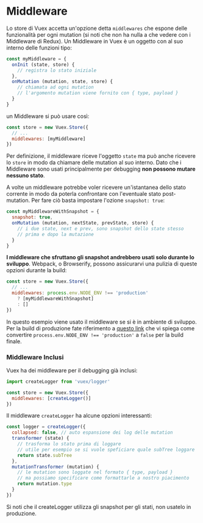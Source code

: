 # Middleware

Lo store di Vuex accetta un'opzione detta `middlewares` che espone delle funzionalità per ogni mutation (si noti che non ha nulla a che vedere con i Middleware di Redux). Un Middleware in Vuex è un oggetto con al suo interno delle funzioni tipo:

``` js
const myMiddleware = {
  onInit (state, store) {
    // registra lo stato iniziale
  },
  onMutation (mutation, state, store) {
    // chiamata ad ogni mutation
    // l'argomento mutation viene fornito con { type, payload }
  }
}
```

un Middleware si può usare così:

``` js
const store = new Vuex.Store({
  // ...
  middlewares: [myMiddleware]
})
```

Per definizione, il middleware riceve l'oggetto `state` ma può anche ricevere lo `store` in modo da chiamare delle mutation al suo interno. Dato che i Middleware sono usati principalmente per debugging **non possono mutare nessuno stato**.

A volte un middleware potrebbe voler ricevere un'istantanea dello stato corrente in modo da poterla confrontare con l'eventuale stato post-mutation. Per fare ciò basta impostare l'ozione `snapshot: true`:

``` js
const myMiddlewareWithSnapshot = {
  snapshot: true,
  onMutation (mutation, nextState, prevState, store) {
    // i due state, next e prev, sono snapshot dello state stesso
    // prima e dopo la mutazione
  }
}
```

**I middleware che sfruttano gli snapshot andrebbero usati solo durante lo sviluppo**. Webpack, o Browserify, possono assicurarvi una pulizia di queste opzioni durante la build:

``` js
const store = new Vuex.Store({
  // ...
  middlewares: process.env.NODE_ENV !== 'production'
    ? [myMiddlewareWithSnapshot]
    : []
})
```

In questo esempio viene usato il middleware se si è in ambiente di sviluppo. Per la build di produzione fate riferimento a [questo link](http://it.vuejs.org/guide/application.html#Distruibuzione-in-Produzione) che vi spiega come convertire `process.env.NODE_ENV !== 'production'` a `false` per la build finale.

### Middleware Inclusi

Vuex ha dei middleware per il debugging già inclusi:

``` js
import createLogger from 'vuex/logger'

const store = new Vuex.Store({
  middlewares: [createLogger()]
})
```

Il middleware `createLogger` ha alcune opzioni interessanti:

``` js
const logger = createLogger({
  collapsed: false, // auto espansione dei log delle mutation
  transformer (state) {
    // trasforma lo stato prima di loggare
    // utile per esempio se si vuole speficiare quale subTree loggare
    return state.subTree
  },
  mutationTransformer (mutation) {
    // le mutation sono loggate nel formato { type, payload }
    // ma possiamo specificare come formattarle a nostro piacimento
    return mutation.type
  }
})
```

Si noti che il createLogger utilizza gli snapshot per gli stati, non usatelo in produzione.
